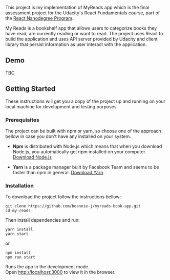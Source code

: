This project is my implementation of MyReads app which is the final assessment project for the
Udacity's React Fundamentals course, part of the [React Nanodegree Program](https://udacity.com/course/nd019).

My Reads is a bookshelf app that allows users to categorize books they have read, are currently reading or want to read. The project uses React to build the application and uses API server provided by Udacity and client library that persist information as user interact with the application.

## Demo

TBC

## Getting Started

These instructions will get you a copy of the project up and running on your local machine for development and testing purposes.

### Prerequisites

The project can be built with npm or yarn, so choose one of the approach bellow in case you don't have any installed on your system.

- **Npm** is distributed with Node.js which means that when you download Node.js, you automatically get npm installed on your computer. [Download Node.js](https://nodejs.org/en/download/)

- **Yarn** is a package manager built by Facebook Team and seems to be faster than npm in general. [Download Yarn](https://yarnpkg.com/en/docs/install)

### Installation

To download the project follow the instructions bellow:

```
git clone https://github.com/beannie-j/myreads-book-app.git
cd my-reads
```

Then install dependencies and run:

```
yarn install
yarn start
```

or

```
npm install
npm run start
```

Runs the app in the development mode.\
Open [http://localhost:3000](http://localhost:3000) to view it in the browser.
